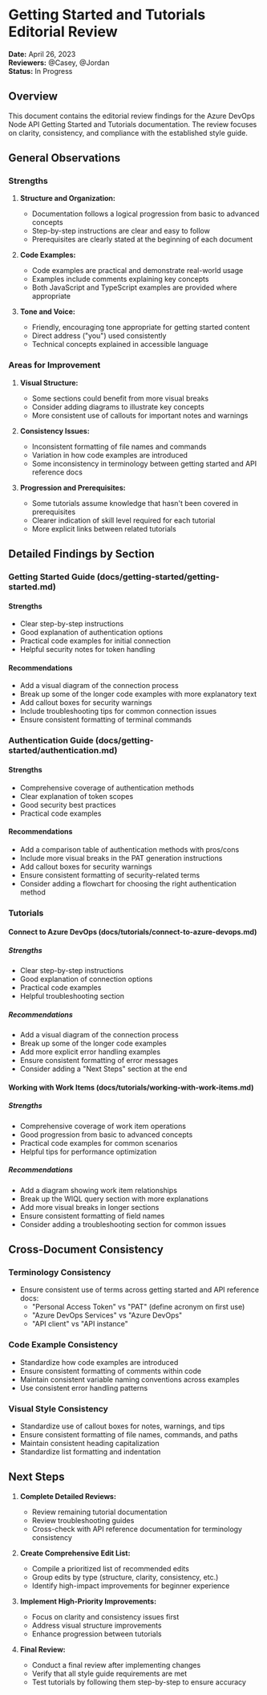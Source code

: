 # Getting Started and Tutorials Editorial Review

**Date:** April 26, 2023  
**Reviewers:** @Casey, @Jordan  
**Status:** In Progress

## Overview

This document contains the editorial review findings for the Azure DevOps Node API Getting Started and Tutorials documentation. The review focuses on clarity, consistency, and compliance with the established style guide.

## General Observations

### Strengths

1. **Structure and Organization:**
   - Documentation follows a logical progression from basic to advanced concepts
   - Step-by-step instructions are clear and easy to follow
   - Prerequisites are clearly stated at the beginning of each document

2. **Code Examples:**
   - Code examples are practical and demonstrate real-world usage
   - Examples include comments explaining key concepts
   - Both JavaScript and TypeScript examples are provided where appropriate

3. **Tone and Voice:**
   - Friendly, encouraging tone appropriate for getting started content
   - Direct address ("you") used consistently
   - Technical concepts explained in accessible language

### Areas for Improvement

1. **Visual Structure:**
   - Some sections could benefit from more visual breaks
   - Consider adding diagrams to illustrate key concepts
   - More consistent use of callouts for important notes and warnings

2. **Consistency Issues:**
   - Inconsistent formatting of file names and commands
   - Variation in how code examples are introduced
   - Some inconsistency in terminology between getting started and API reference docs

3. **Progression and Prerequisites:**
   - Some tutorials assume knowledge that hasn't been covered in prerequisites
   - Clearer indication of skill level required for each tutorial
   - More explicit links between related tutorials

## Detailed Findings by Section

### Getting Started Guide (docs/getting-started/getting-started.md)

#### Strengths
- Clear step-by-step instructions
- Good explanation of authentication options
- Practical code examples for initial connection
- Helpful security notes for token handling

#### Recommendations
- Add a visual diagram of the connection process
- Break up some of the longer code examples with more explanatory text
- Add callout boxes for security warnings
- Include troubleshooting tips for common connection issues
- Ensure consistent formatting of terminal commands

### Authentication Guide (docs/getting-started/authentication.md)

#### Strengths
- Comprehensive coverage of authentication methods
- Clear explanation of token scopes
- Good security best practices
- Practical code examples

#### Recommendations
- Add a comparison table of authentication methods with pros/cons
- Include more visual breaks in the PAT generation instructions
- Add callout boxes for security warnings
- Ensure consistent formatting of security-related terms
- Consider adding a flowchart for choosing the right authentication method

### Tutorials

#### Connect to Azure DevOps (docs/tutorials/connect-to-azure-devops.md)

##### Strengths
- Clear step-by-step instructions
- Good explanation of connection options
- Practical code examples
- Helpful troubleshooting section

##### Recommendations
- Add a visual diagram of the connection process
- Break up some of the longer code examples
- Add more explicit error handling examples
- Ensure consistent formatting of error messages
- Consider adding a "Next Steps" section at the end

#### Working with Work Items (docs/tutorials/working-with-work-items.md)

##### Strengths
- Comprehensive coverage of work item operations
- Good progression from basic to advanced concepts
- Practical code examples for common scenarios
- Helpful tips for performance optimization

##### Recommendations
- Add a diagram showing work item relationships
- Break up the WIQL query section with more explanations
- Add more visual breaks in longer sections
- Ensure consistent formatting of field names
- Consider adding a troubleshooting section for common issues

## Cross-Document Consistency

### Terminology Consistency

- Ensure consistent use of terms across getting started and API reference docs:
  - "Personal Access Token" vs "PAT" (define acronym on first use)
  - "Azure DevOps Services" vs "Azure DevOps"
  - "API client" vs "API instance"

### Code Example Consistency

- Standardize how code examples are introduced
- Ensure consistent formatting of comments within code
- Maintain consistent variable naming conventions across examples
- Use consistent error handling patterns

### Visual Style Consistency

- Standardize use of callout boxes for notes, warnings, and tips
- Ensure consistent formatting of file names, commands, and paths
- Maintain consistent heading capitalization
- Standardize list formatting and indentation

## Next Steps

1. **Complete Detailed Reviews:**
   - Review remaining tutorial documentation
   - Review troubleshooting guides
   - Cross-check with API reference documentation for terminology consistency

2. **Create Comprehensive Edit List:**
   - Compile a prioritized list of recommended edits
   - Group edits by type (structure, clarity, consistency, etc.)
   - Identify high-impact improvements for beginner experience

3. **Implement High-Priority Improvements:**
   - Focus on clarity and consistency issues first
   - Address visual structure improvements
   - Enhance progression between tutorials

4. **Final Review:**
   - Conduct a final review after implementing changes
   - Verify that all style guide requirements are met
   - Test tutorials by following them step-by-step to ensure accuracy 